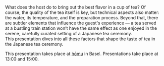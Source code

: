 What does the host do to bring out the best flavor in a cup of tea? Of course, the quality of the tea itself is key, but technical aspects also matter: the water, its temperature, and the preparation process. Beyond that, there are subtler elements that influence the guest's experience — a tea served at a bustling train station won’t have the same effect as one enjoyed in the serene, carefully curated setting of a Japanese tea ceremony.<br/>This presentation dives into all these factors that shape the taste of tea in the Japanese tea ceremony.

This presentation takes place at [hōmu](https://homu.ch/) in Basel. Presentations take place at 13:00 and 15:00.
